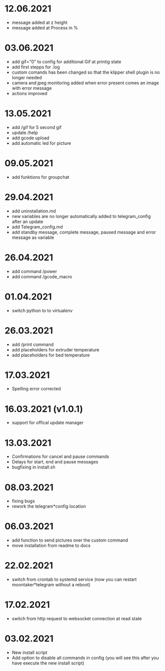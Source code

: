 # 12.06.2021

- message added at z height
- message added at Process in %

# 03.06.2021

- add gif="0" to config for additional Gif at printig state
- add first stepps for .log
- custom comands has been changed so that the klipper shell plugin is no longer needed
- camera and jpeg monitoring added when error present comes an image with error message
- actions improved

# 13.05.2021

- add /gif for 5 second gif
- update /help
- add gcode upload
- add automatic led for picture

# 09.05.2021

- add funktions for groupchat

# 29.04.2021

- add uninstallation.md
- new variables are no longer automatically added to telegram_config after an update
- add Telegram_config.md
- add standby message, complete message, paused message and error message as variable

# 26.04.2021

- add command /power
- add command /gcode_macro

# 01.04.2021

- switch python to to virtualenv

# 26.03.2021

- add /print command
- add placeholders for extruder temperature
- add placeholders for bed temperature

# 17.03.2021

- Spelling error corrected

# 16.03.2021 (v1.0.1)

- support for offical update manager

# 13.03.2021

- Confirmations for cancel and pause commands
- Delays for start, end and pause messages
- bugfixing in install.sh

# 08.03.2021

- fixing bugs
- rework the telegram\*config location

# 06.03.2021

- add function to send pictures over the custom command
- move installation from readme to docs

# 22.02.2021

- switch from crontab to systemd service (now you can restart moontaker\*telegram without a reboot)

# 17.02.2021

- switch from http request to websocket connection at read state

# 03.02.2021

- New install script
- Add option to disable all commands in config (you will see this after you have execute the new install script)
